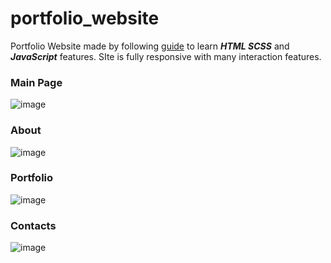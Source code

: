 # portfolio_website

Portfolio Website made by following [guide](https://www.youtube.com/watch?v=xV7S8BhIeBo&ab_channel=freeCodeCamp.org) to learn _**HTML SCSS**_ and _**JavaScript**_ features.
SIte is fully responsive with many interaction features.

### Main Page
![image](https://user-images.githubusercontent.com/80630476/162737969-b97cc872-9828-47ff-9400-f8fb76bed33c.png)

### About 
![image](https://user-images.githubusercontent.com/80630476/162738218-2f3a04e7-6d20-462f-b298-95da915c1e42.png)

### Portfolio
![image](https://user-images.githubusercontent.com/80630476/162738406-5811336c-1ecd-4f7a-b1cb-e7e50b4e2b01.png)

### Contacts
![image](https://user-images.githubusercontent.com/80630476/162738491-d596422f-ebf0-4c5c-a234-1212fd2ba5b4.png)

